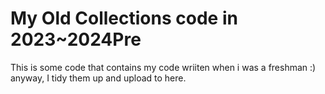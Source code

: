 # My Old Collections code in 2023~2024Pre

This is some code that contains my code wriiten when i was a freshman :)
anyway, I tidy them up and upload to here.

